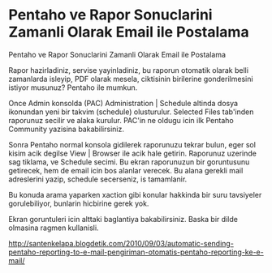 # Pentaho ve Rapor Sonuclarini Zamanli Olarak Email ile Postalama


Pentaho ve Rapor Sonuclarini Zamanli Olarak Email ile Postalama




Rapor hazirladiniz, servise yayinladiniz, bu raporun otomatik olarak belli zamanlarda isleyip, PDF olarak mesela, ciktisinin birilerine gonderilmesini istiyor musunuz? Pentaho ile mumkun.

Once Admin konsolda (PAC) Administration | Schedule altinda dosya ikonundan yeni bir takvim (schedule) olusturulur. Selected Files tab'inden raporunuz secilir ve alaka kurulur. PAC'in ne oldugu icin ilk Pentaho Community yazisina bakabilirsiniz.

Sonra Pentaho normal konsola gidilerek raporunuzu tekrar bulun, eger sol kisim acik degilse View | Browser ile acik hale getirin. Raporunuz uzerinde sag tiklama, ve Schedule secimi. Bu ekran raporunuzun bir goruntusunu getirecek, hem de email icin bos alanlar verecek. Bu alana gerekli mail adreslerini yazip, schedule secerseniz, is tamamlanir.

Bu konuda arama yaparken xaction gibi konular hakkinda bir suru tavsiyeler gorulebiliyor, bunlarin hicbirine gerek yok.

Ekran goruntuleri icin alttaki baglantiya bakabilirsiniz. Baska bir dilde olmasina ragmen kullanisli. 

http://santenkelapa.blogdetik.com/2010/09/03/automatic-sending-pentaho-reporting-to-e-mail-pengiriman-otomatis-pentaho-reporting-ke-e-mail/






